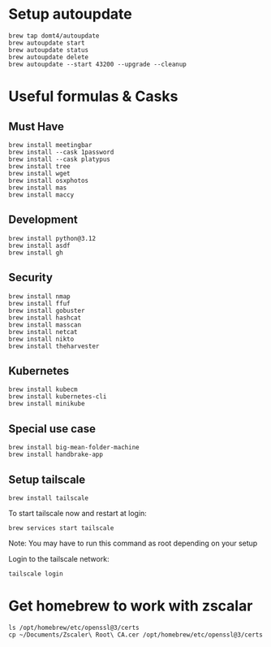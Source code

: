# Setup autoupdate
    brew tap domt4/autoupdate
    brew autoupdate start
    brew autoupdate status
    brew autoupdate delete
    brew autoupdate --start 43200 --upgrade --cleanup

# Useful formulas & Casks
## Must Have
    brew install meetingbar
    brew install --cask 1password
    brew install --cask platypus
    brew install tree
    brew install wget
    brew install osxphotos
    brew install mas
    brew install maccy

## Development
    brew install python@3.12
    brew install asdf
    brew install gh
    
## Security
    brew install nmap
    brew install ffuf
    brew install gobuster
    brew install hashcat
    brew install masscan
    brew install netcat
    brew install nikto
    brew install theharvester

## Kubernetes
    brew install kubecm
    brew install kubernetes-cli
    brew install minikube

## Special use case
    brew install big-mean-folder-machine
    brew install handbrake-app
    

## Setup tailscale
    brew install tailscale

To start tailscale now and restart at login:

    brew services start tailscale
    
Note: You may have to run this command as root depending on your setup

Login to the tailscale network:

    tailscale login



# Get homebrew to work with zscalar
    ls /opt/homebrew/etc/openssl@3/certs
    cp ~/Documents/Zscaler\ Root\ CA.cer /opt/homebrew/etc/openssl@3/certs